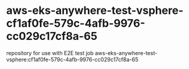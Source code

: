 # aws-eks-anywhere-test-vsphere-cf1af0fe-579c-4afb-9976-cc029c17cf8a-65
repository for use with E2E test job aws-eks-anywhere-test-vsphere:cf1af0fe-579c-4afb-9976-cc029c17cf8a-65

